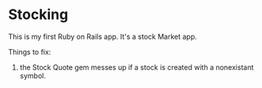 # Stocking

This is my first Ruby on Rails app. It's a stock Market app.

Things to fix:
1. the Stock Quote gem messes up if a stock is created with a nonexistant symbol.
